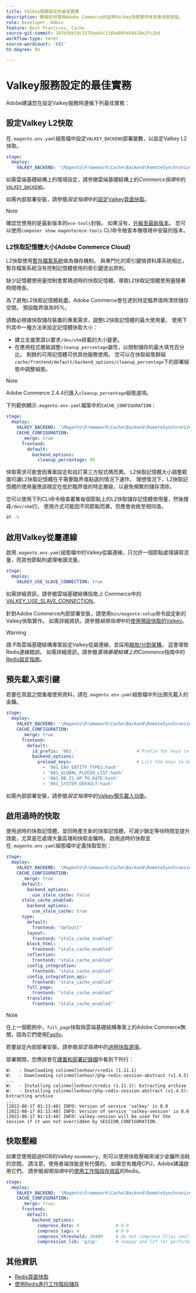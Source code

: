 ```yaml
---
title: Valkey服務設定的最佳實務
description: 瞭解如何使用Adobe Commerce的延伸Valkey快取實作來改善快取效能。
role: Developer, Admin
feature: Best Practices, Cache
source-git-commit: 107b5bb19c3375be64c216bd89feb8410e2fc2bd
workflow-type: tm+mt
source-wordcount: '682'
ht-degree: 0%

---
```


# Valkey服務設定的最佳實務

Adobe建議您在設定Valkey服務時遵循下列最佳實務：

## 設定Valkey L2快取

在`.magento.env.yaml`組態檔中設定`VALKEY_BACKEND`部署變數，以設定Valkey L2快取。

```yaml
stage:
  deploy:
    VALKEY_BACKEND: '\Magento\Framework\Cache\Backend\RemoteSynchronizedCache'
```

如需雲端基礎結構上的環境設定，請參閱雲端基礎結構上的&#x200B;_Commerce指南_&#x200B;中的[`VALKEY_BACKEND`](https://experienceleague.adobe.com/en/docs/commerce-on-cloud/user-guide/configure/env/stage/variables-deploy#valkey_backend)。

如需內部部署安裝，請參閱&#x200B;_設定指南_&#x200B;中的[設定Valkey頁面快取](../../../configuration/cache/redis-pg-cache.md#configure-redis-page-caching)。

>[!NOTE]
>
>確認您使用的是最新版本的`ece-tools`封裝。 如果沒有，[升級至最新版本](https://experienceleague.adobe.com/en/docs/commerce-on-cloud/user-guide/dev-tools/ece-tools/update-package)。 您可以使用`composer show magento/ece-tools` CLI命令檢查本機環境中安裝的版本。

### L2快取記憶體大小(Adobe Commerce Cloud)

L2快取使用[暫存檔案系統](https://en.wikipedia.org/wiki/Tmpfs)做為儲存機制。 與專門化的索引鍵值資料庫系統相比，暫存檔案系統沒有控制記憶體使用的索引鍵逐出原則。

缺少記憶體使用量控制會累積過時的快取記憶體，導致L2快取記憶體使用量隨著時間增長。

為了避免L2快取記憶體耗盡，Adobe Commerce會在達到特定臨界值時清除儲存空間。 預設臨界值為95%。

請務必根據快取儲存裝置的專案需求，調整L2快取記憶體的最大使用量。 使用下列其中一種方法來設定記憶體快取大小：

- 建立支援票證以要求`/dev/shm`掛載的大小變更。
- 在應用程式層級調整`cleanup_percentage`屬性，以限制儲存的最大填充百分比。 剩餘的可用記憶體可供其他服務使用。
您可以在快取組態群組`cache/frontend/default/backend_options/cleanup_percentage`下的部署組態中調整組態。

>[!NOTE]
>
>Adobe Commerce 2.4.4已匯入`cleanup_percentage`組態選項。

下列範例顯示`.magento.env.yaml`檔案中的`CACHE_CONFIGURATION`：

```yaml
stage:
  deploy:
    VALKEY_BACKEND: '\Magento\Framework\Cache\Backend\RemoteSynchronizedCache'
    CACHE_CONFIGURATION:
      _merge: true
      frontend:
        default:
          backend_options:
            cleanup_percentage: 90
```

快取需求可能會因專案設定和自訂第三方程式碼而異。 L2快取記憶體大小調整範圍可讓L2快取記憶體在不需要臨界值點選的情況下運作。
理想情況下，L2快取記憶體的使用量應該穩定在低於臨界值的特定層級，以避免頻繁的儲存清除。

您可以使用下列CLI命令檢查叢集每個節點上的L2快取儲存記憶體使用量，然後搜尋`/dev/shm`行。
使用方式可能因不同節點而異，但應會收斂至相同值。

```bash
df -h
```

## 啟用Valkey從屬連線

啟用`.magento.env.yaml`組態檔中的Valkey從屬連線，只允許一個節點處理讀寫流量，而其他節點則處理唯讀流量。

```yaml
stage:
  deploy:
    VALKEY_USE_SLAVE_CONNECTION: true
```

如需詳細資訊，請參閱雲端基礎結構指南&#x200B;_上_ Commerce中的[VALKEY_USE_SLAVE_CONNECTION](https://experienceleague.adobe.com/en/docs/commerce-on-cloud/user-guide/configure/env/stage/variables-deploy.html#valkey_use_slave_connection)。

針對Adobe Commerce內部部署安裝，請使用`bin/magento:setup`命令設定新的Valkey快取實作。 如需詳細資訊，請參閱&#x200B;_組態指南_&#x200B;中的[使用預設快取的Valkey](../../../configuration/cache/redis-pg-cache.md#configure-redis-page-caching)。

>[!WARNING]
>
>請&#x200B;_不_&#x200B;為雲端基礎結構專案設定Valkey從屬連線，並採用[縮放/分割架構](https://experienceleague.adobe.com/en/docs/commerce-on-cloud/user-guide/architecture/scaled-architecture)。 這會導致Redis連線錯誤。 如需詳細資訊，請參閱&#x200B;_雲端基礎結構上的Commerce_&#x200B;指南中的[Redis設定指南](https://experienceleague.adobe.com/en/docs/commerce-on-cloud/user-guide/configure/env/stage/variables-deploy.html#redis_use_slave_connection)。

## 預先載入索引鍵

若要在頁面之間重複使用資料，請在`.magento.env.yaml`組態檔中列出預先載入的金鑰。

```yaml
stage:
  deploy:
    VALKEY_BACKEND: '\Magento\Framework\Cache\Backend\RemoteSynchronizedCache'
    CACHE_CONFIGURATION:
      _merge: true
      frontend:
        default:
          id_prefix: '061_'                       # Prefix for keys to be preloaded
          backend_options:
            preload_keys:                         # List the keys to be preloaded
              - '061_EAV_ENTITY_TYPES:hash'
              - '061_GLOBAL_PLUGIN_LIST:hash'
              - '061_DB_IS_UP_TO_DATE:hash'
              - '061_SYSTEM_DEFAULT:hash'
```

如需內部部署安裝，請參閱&#x200B;_設定指南_&#x200B;中的[Valkey預先載入功能](../../../configuration/cache/redis-pg-cache.md#redis-preload-feature)。

## 啟用過時的快取

使用過時的快取記憶體，並同時產生新的快取記憶體，可減少鎖定等待時間並提升效能，尤其是在處理大量區塊和快取金鑰時。 啟用過時的快取並在`.magento.env.yaml`組態檔中定義快取型別：

```yaml
stage:
  deploy:
    VALKEY_BACKEND: '\Magento\Framework\Cache\Backend\RemoteSynchronizedCache'
    CACHE_CONFIGURATION:
      _merge: true
      default:
        backend_options:
          use_stale_cache: false
      stale_cache_enabled:
        backend_options:
          use_stale_cache: true
      type:
        default:
          frontend: "default"
        layout:
          frontend: "stale_cache_enabled"
        block_html:
          frontend: "stale_cache_enabled"
        reflection:
          frontend: "stale_cache_enabled"
        config_integration:
          frontend: "stale_cache_enabled"
        config_integration_api:
          frontend: "stale_cache_enabled"
        full_page:
          frontend: "stale_cache_enabled"
        translate:
          frontend: "stale_cache_enabled"
```

>[!NOTE]
>
>在上一個範例中，`full_page`快取與雲端基礎結構專案上的Adobe Commerce無關，因為它們使用[Fastly](https://experienceleague.adobe.com/en/docs/commerce-on-cloud/user-guide/cdn/fastly)。

若要設定內部部署安裝，請參閱&#x200B;_設定指南_&#x200B;中的[過時快取選項](../../../configuration/cache/level-two-cache.md#stale-cache-options)。

部署期間，您應該會在[建置和部署記錄檔](https://experienceleague.adobe.com/en/docs/commerce-on-cloud/user-guide/develop/test/log-locations.html#build-and-deploy-logs)中看到下列行：

```
W:   - Downloading colinmollenhour/credis (1.11.1)
W:   - Downloading colinmollenhour/php-redis-session-abstract (v1.4.5)
...
W:   - Installing colinmollenhour/credis (1.11.1): Extracting archive
W:   - Installing colinmollenhour/php-redis-session-abstract (v1.4.5): Extracting archive
...
[2022-08-17 01:13:40] INFO: Version of service 'valkey' is 8.0
[2022-08-17 01:13:40] INFO: Version of service 'valkey-session' is 8.0
[2022-08-17 01:13:40] INFO: valkey-session will be used for the session if it was not overridden by SESSION_CONFIGURATION.
```

## 快取壓縮

如果您使用超過6GB的Valkey `maxmemory`，則可以使用快取壓縮來減少金鑰所消耗的空間。 請注意，使用者端效能是有代價的。 如果您有備用CPU，Adobe建議啟用它們。 請參閱&#x200B;_組態指南_&#x200B;中的[使用工作階段存放區](../../../configuration/cache/redis-session.md)的Redis。

```yaml
stage:
  deploy:
    VALKEY_BACKEND: '\Magento\Framework\Cache\Backend\RemoteSynchronizedCache'
    CACHE_CONFIGURATION:
      _merge: true;
      frontend:
        default:
          backend_options:
            compress_data: 4              # 0-9
            compress_tags: 4              # 0-9
            compress_threshold: 20480     # do not compress files smaller than this value
            compression_lib: 'gzip'       # snappy and lzf for performance, gzip for high compression (~70%)
```

## 其他資訊

- [Redis頁面快取](../../../configuration/cache/redis-pg-cache.md)
- [使用Redis進行工作階段儲存](../../../configuration/cache/redis-session.md)
